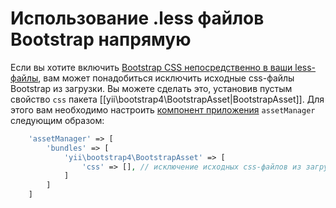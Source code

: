 Использование .less файлов Bootstrap напрямую
=============================================

Если вы хотите включить [Bootstrap CSS непосредственно в ваши less-файлы](http://getbootstrap.com/getting-started/#customizing), вам может понадобиться исключить исходные css-файлы Bootstrap из загрузки. Вы можете сделать это, установив пустым свойство `css` пакета [[yii\bootstrap4\BootstrapAsset|BootstrapAsset]]. Для этого вам необходимо настроить [компонент приложения](https://github.com/yiisoft/yii2/blob/master/docs/guide/structure-application-components.md) `assetManager` следующим образом:

```php
    'assetManager' => [
        'bundles' => [
            'yii\bootstrap4\BootstrapAsset' => [
                'css' => [], // исключение исходных css-файлов из загрузки
            ]
        ]
    ]
```

